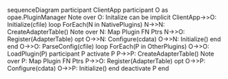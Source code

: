 sequenceDiagram
    participant ClientApp
    participant O as opae.PluginManager
    Note over O: Initalize can be implicit
    ClientApp->>O: Initialize(cfile)
    loop ForEach(N in NativePlugins)
        N->>N: CreateAdapterTable()
        Note over N: Map Plugin FN Ptrs
        N->>O: Register(AdapterTable)
        opt
            O->>N: Configure(cdata)
            O->>N: Initialize()
        end
    end
    O->>O: ParseConfig(cfile)
    loop ForEach(P in OtherPlugins)
        O->>O: LoadPlugin(P)
        participant P
        activate P
        P->>P: CreateAdapterTable()
        Note over P: Map Plugin FN Ptrs
        P->>O: Register(AdapterTable)
        opt
            O->>P: Configure(cdata)
            O->>P: Initialize()
        end
        deactivate P
    end